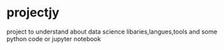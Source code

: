 # projectjy
project to understand about data science libaries,langues,tools and some python code or jupyter notebook
